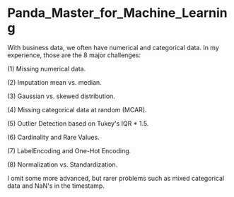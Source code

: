 # Panda_Master_for_Machine_Learning

With business data, we often have numerical and categorical data. In my experience, those are the 8 major challenges:

(1) Missing numerical data.

(2) Imputation mean vs. median.

(3) Gaussian vs. skewed distribution.

(4) Missing categorical data at random (MCAR).

(5) Outlier Detection based on Tukey's IQR * 1.5.

(6) Cardinality and Rare Values.

(7) LabelEncoding and One-Hot Encoding.

(8) Normalization vs. Standardization.

I omit some more advanced, but rarer problems such as mixed categorical data and NaN's in the timestamp.
